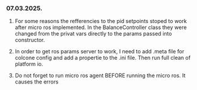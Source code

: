 ### 07.03.2025.
1. For some reasons the refferencies to the pid setpoints stoped to work after micro ros implemented. In the BalanceController class they were changed from the privat vars directly to the params passed into constructor.

2. In order to get ros params server to work, I need to add .meta file for colcone config and add a propertie to the .ini file. Then run full clean of platform io.

3. Do not forget to run micro ros agent BEFORE running the micro ros. It causes the errors

